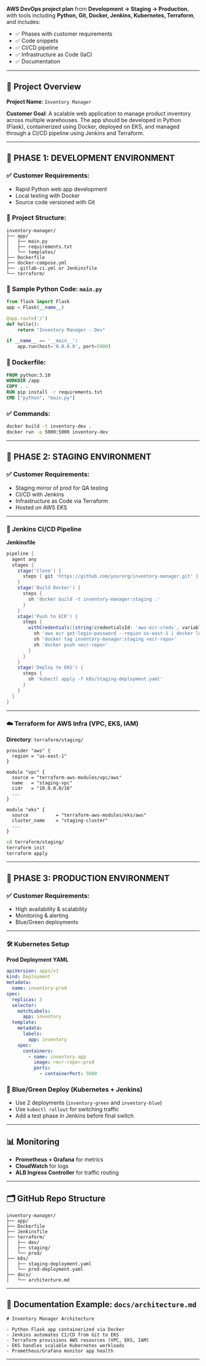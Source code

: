 **AWS DevOps project plan** from **Development → Staging → Production**, with tools including **Python, Git, Docker, Jenkins, Kubernetes, Terraform**, and includes:

* ✅ Phases with customer requirements
* ✅ Code snippets
* ✅ CI/CD pipeline
* ✅ Infrastructure as Code (IaC)
* ✅ Documentation

---

## 📘 **Project Overview**

**Project Name**: `Inventory Manager`

**Customer Goal**: A scalable web application to manage product inventory across multiple warehouses. The app should be developed in Python (Flask), containerized using Docker, deployed on EKS, and managed through a CI/CD pipeline using Jenkins and Terraform.

---

## 🧩 PHASE 1: DEVELOPMENT ENVIRONMENT

### ✅ Customer Requirements:

* Rapid Python web app development
* Local testing with Docker
* Source code versioned with Git

### 📁 Project Structure:

```
inventory-manager/
├── app/
│   ├── main.py
│   ├── requirements.txt
│   └── templates/
├── Dockerfile
├── docker-compose.yml
├── .gitlab-ci.yml or Jenkinsfile
└── terraform/
```

### 🧪 Sample Python Code: `main.py`

```python
from flask import Flask
app = Flask(__name__)

@app.route('/')
def hello():
    return "Inventory Manager - Dev"

if __name__ == '__main__':
    app.run(host='0.0.0.0', port=5000)
```

### 🐳 Dockerfile:

```dockerfile
FROM python:3.10
WORKDIR /app
COPY . .
RUN pip install -r requirements.txt
CMD ["python", "main.py"]
```

### ✅ Commands:

```bash
docker build -t inventory-dev .
docker run -p 5000:5000 inventory-dev
```

---

## 🧩 PHASE 2: STAGING ENVIRONMENT

### ✅ Customer Requirements:

* Staging mirror of prod for QA testing
* CI/CD with Jenkins
* Infrastructure as Code via Terraform
* Hosted on AWS EKS

---

### 🧰 Jenkins CI/CD Pipeline

**Jenkinsfile**

```groovy
pipeline {
  agent any
  stages {
    stage('Clone') {
      steps { git 'https://github.com/yourorg/inventory-manager.git' }
    }
    stage('Build Docker') {
      steps {
        sh 'docker build -t inventory-manager:staging .'
      }
    }
    stage('Push to ECR') {
      steps {
        withCredentials([string(credentialsId: 'aws-ecr-creds', variable: 'ECR_LOGIN')]) {
          sh 'aws ecr get-login-password --region us-east-1 | docker login --username AWS --password-stdin <account_id>.dkr.ecr.us-east-1.amazonaws.com'
          sh 'docker tag inventory-manager:staging <ecr-repo>'
          sh 'docker push <ecr-repo>'
        }
      }
    }
    stage('Deploy to EKS') {
      steps {
        sh 'kubectl apply -f k8s/staging-deployment.yaml'
      }
    }
  }
}
```

---

### ☁️ Terraform for AWS Infra (VPC, EKS, IAM)

**Directory**: `terraform/staging/`

```hcl
provider "aws" {
  region = "us-east-1"
}

module "vpc" {
  source = "terraform-aws-modules/vpc/aws"
  name   = "staging-vpc"
  cidr   = "10.0.0.0/16"
  ...
}

module "eks" {
  source          = "terraform-aws-modules/eks/aws"
  cluster_name    = "staging-cluster"
  ...
}
```

```bash
cd terraform/staging/
terraform init
terraform apply
```

---

## 🧩 PHASE 3: PRODUCTION ENVIRONMENT

### ✅ Customer Requirements:

* High availability & scalability
* Monitoring & alerting
* Blue/Green deployments

---

### 🛠 Kubernetes Setup

**Prod Deployment YAML**

```yaml
apiVersion: apps/v1
kind: Deployment
metadata:
  name: inventory-prod
spec:
  replicas: 3
  selector:
    matchLabels:
      app: inventory
  template:
    metadata:
      labels:
        app: inventory
    spec:
      containers:
        - name: inventory-app
          image: <ecr-repo>:prod
          ports:
            - containerPort: 5000
```

### 🔁 Blue/Green Deploy (Kubernetes + Jenkins)

* Use 2 deployments (`inventory-green` and `inventory-blue`)
* Use `kubectl rollout` for switching traffic
* Add a test phase in Jenkins before final switch

---

## 📊 Monitoring

* **Prometheus + Grafana** for metrics
* **CloudWatch** for logs
* **ALB Ingress Controller** for traffic routing

---

## 🗂 GitHub Repo Structure

```
inventory-manager/
├── app/
├── Dockerfile
├── Jenkinsfile
├── terraform/
│   ├── dev/
│   ├── staging/
│   └── prod/
├── k8s/
│   ├── staging-deployment.yaml
│   └── prod-deployment.yaml
├── docs/
│   └── architecture.md
```

---

## 📝 Documentation Example: `docs/architecture.md`

```
# Inventory Manager Architecture

- Python Flask app containerized via Docker
- Jenkins automates CI/CD from Git to EKS
- Terraform provisions AWS resources (VPC, EKS, IAM)
- EKS handles scalable Kubernetes workloads
- Prometheus/Grafana monitor app health
```
---
